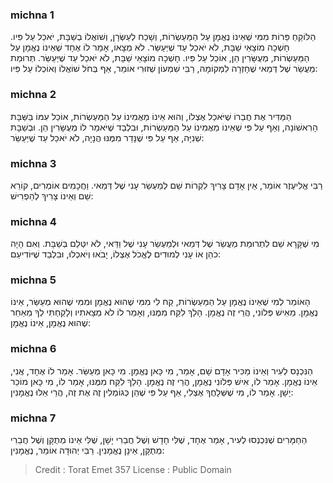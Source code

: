 
### michna 1
הַלּוֹקֵחַ פֵּרוֹת מִמִּי שֶׁאֵינוֹ נֶאֱמָן עַל הַמַּעַשְׂרוֹת, וְשָׁכַח לְעַשְּׂרָן, וְשׁוֹאֲלוֹ בְשַׁבָּת, יֹאכַל עַל פִּיו. חָשְׁכָה מוֹצָאֵי שַׁבָּת, לֹא יֹאכַל עַד שֶׁיְּעַשֵּׂר. לֹא מְצָאוֹ, אָמַר לוֹ אֶחָד שֶׁאֵינוֹ נֶאֱמָן עַל הַמַּעַשְׂרוֹת, מְעֻשָּׂרִין הֵן, אוֹכֵל עַל פִּיו. חָשְׁכָה מוֹצָאֵי שַׁבָּת, לֹא יֹאכַל עַד שֶׁיְּעַשֵּׂר. תְּרוּמַת מַעֲשֵׂר שֶׁל דְּמַאי שֶׁחָזְרָה לִמְקוֹמָהּ, רַבִּי שִׁמְעוֹן שְׁזוּרִי אוֹמֵר, אַף בְּחֹל שׁוֹאֲלוֹ וְאוֹכְלוֹ עַל פִּיו:

### michna 2
הַמַּדִּיר אֶת חֲבֵרוֹ שֶׁיֹּאכַל אֶצְלוֹ, וְהוּא אֵינוֹ מַאֲמִינוֹ עַל הַמַּעַשְׂרוֹת, אוֹכֵל עִמּוֹ בַּשַּׁבָּת הָרִאשׁוֹנָה, וְאַף עַל פִּי שֶׁאֵינוֹ מַאֲמִינוֹ עַל הַמַּעַשְׂרוֹת, וּבִלְבַד שֶׁיֹּאמַר לוֹ מְעֻשָּׂרִין הֵן. וּבְשַׁבָּת שְׁנִיָּה, אַף עַל פִּי שֶׁנָּדַר מִמֶּנּוּ הֲנָיָה, לֹא יֹאכַל עַד שֶׁיְּעַשֵּׂר:

### michna 3
רַבִּי אֱלִיעֶזֶר אוֹמֵר, אֵין אָדָם צָרִיךְ לִקְרוֹת שֵׁם לְמַעְשַׂר עָנִי שֶׁל דְּמַאי. וַחֲכָמִים אוֹמְרִים, קוֹרֵא שֵׁם וְאֵינוֹ צָרִיךְ לְהַפְרִישׁ:

### michna 4
מִי שֶׁקָּרָא שֵׁם לִתְרוּמַת מַעֲשֵׂר שֶׁל דְּמַאי וּלְמַעְשַׂר עָנִי שֶׁל וַדַּאי, לֹא יִטְּלֵם בְּשַׁבָּת. וְאִם הָיָה כֹהֵן אוֹ עָנִי לְמוּדִים לֶאֱכֹל אֶצְלוֹ, יָבֹאוּ וְיֹאכְלוּ, וּבִלְבַד שֶׁיּוֹדִיעֵם:

### michna 5
הָאוֹמֵר לְמִי שֶׁאֵינוֹ נֶאֱמָן עַל הַמַּעַשְׂרוֹת, קַח לִי מִמִּי שֶׁהוּא נֶאֱמָן וּמִמִּי שֶׁהוּא מְעַשֵּׂר, אֵינוֹ נֶאֱמָן. מֵאִישׁ פְּלוֹנִי, הֲרֵי זֶה נֶאֱמָן. הָלַךְ לִקַּח מִמֶּנּוּ, וְאָמַר לוֹ לֹא מְצָאתִיו וְלָקַחְתִּי לְךָ מֵאַחֵר שֶׁהוּא נֶאֱמָן, אֵינוֹ נֶאֱמָן:

### michna 6
הַנִּכְנָס לְעִיר וְאֵינוֹ מַכִּיר אָדָם שָׁם, אָמַר, מִי כָּאן נֶאֱמָן. מִי כָּאן מְעַשֵּׂר. אָמַר לוֹ אֶחָד, אֲנִי, אֵינוֹ נֶאֱמָן. אָמַר לוֹ, אִישׁ פְּלוֹנִי נֶאֱמָן, הֲרֵי זֶה נֶאֱמָן. הָלַךְ לִקַּח מִמֶּנּוּ, אָמַר לוֹ, מִי כָּאן מוֹכֵר יָשָׁן. אָמַר לוֹ, מִי שֶׁשְּׁלָחֲךָ אֶצְלִי, אַף עַל פִּי שֶׁהֵן כְּגוֹמְלִין זֶה אֶת זֶה, הֲרֵי אֵלּוּ נֶאֱמָנִין:

### michna 7
הַחַמָּרִים שֶׁנִּכְנְסוּ לְעִיר, אָמַר אֶחָד, שֶׁלִּי חָדָשׁ וְשֶׁל חֲבֵרִי יָשָׁן, שֶׁלִּי אֵינוֹ מְתֻקָּן וְשֶׁל חֲבֵרִי מְתֻקָּן, אֵינָן נֶאֱמָנִין. רַבִּי יְהוּדָה אוֹמֵר, נֶאֱמָנִין:

>Credit : Torat Emet 357
>License : Public Domain 